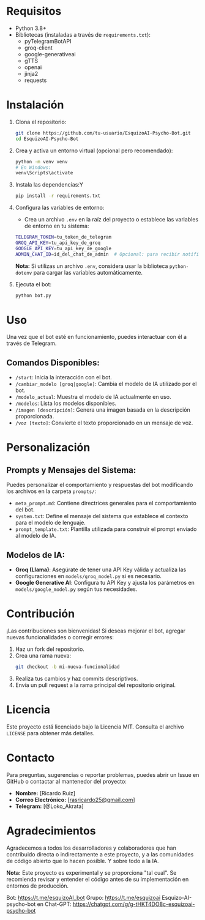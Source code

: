 # Requisitos
- Python 3.8+
- Bibliotecas (instaladas a través de `requirements.txt`):
  - pyTelegramBotAPI
  - groq-client
  - google-generativeai
  - gTTS
  - openai
  - jinja2
  - requests

# Instalación
1. Clona el repositorio:
   ```bash
   git clone https://github.com/tu-usuario/EsquizoAI-Psycho-Bot.git
   cd EsquizoAI-Psycho-Bot
   ```

2. Crea y activa un entorno virtual (opcional pero recomendado):
   ```bash
   python -m venv venv
   # En Windows:
   venv\Scripts\activate
   ```

3. Instala las dependencias:Y
   ```bash
   pip install -r requirements.txt
   ```

4. Configura las variables de entorno:
   - Crea un archivo `.env` en la raíz del proyecto o establece las variables de entorno en tu sistema:
   ```bash
   TELEGRAM_TOKEN=tu_token_de_telegram
   GROQ_API_KEY=tu_api_key_de_groq
   GOOGLE_API_KEY=tu_api_key_de_google
   ADMIN_CHAT_ID=id_del_chat_de_admin  # Opcional: para recibir notificaciones de errores
   ```
   **Nota:** Si utilizas un archivo `.env`, considera usar la biblioteca `python-dotenv` para cargar las variables automáticamente.

5. Ejecuta el bot:
   ```bash
   python bot.py
   ```

# Uso
Una vez que el bot esté en funcionamiento, puedes interactuar con él a través de Telegram.

## Comandos Disponibles:
- `/start`: Inicia la interacción con el bot.
- `/cambiar_modelo [groq|google]`: Cambia el modelo de IA utilizado por el bot.
- `/modelo_actual`: Muestra el modelo de IA actualmente en uso.
- `/modelos`: Lista los modelos disponibles.
- `/imagen [descripción]`: Genera una imagen basada en la descripción proporcionada.
- `/voz [texto]`: Convierte el texto proporcionado en un mensaje de voz.

# Personalización
## Prompts y Mensajes del Sistema:
Puedes personalizar el comportamiento y respuestas del bot modificando los archivos en la carpeta `prompts/`:
- `meta_prompt.md`: Contiene directrices generales para el comportamiento del bot.
- `system.txt`: Define el mensaje del sistema que establece el contexto para el modelo de lenguaje.
- `prompt_template.txt`: Plantilla utilizada para construir el prompt enviado al modelo de IA.

## Modelos de IA:
- **Groq (Llama)**: Asegúrate de tener una API Key válida y actualiza las configuraciones en `models/groq_model.py` si es necesario.
- **Google Generative AI**: Configura tu API Key y ajusta los parámetros en `models/google_model.py` según tus necesidades.

# Contribución
¡Las contribuciones son bienvenidas! Si deseas mejorar el bot, agregar nuevas funcionalidades o corregir errores:
1. Haz un fork del repositorio.
2. Crea una rama nueva:
   ```bash
   git checkout -b mi-nueva-funcionalidad
   ```
3. Realiza tus cambios y haz commits descriptivos.
4. Envía un pull request a la rama principal del repositorio original.

# Licencia
Este proyecto está licenciado bajo la Licencia MIT. Consulta el archivo `LICENSE` para obtener más detalles.

# Contacto
Para preguntas, sugerencias o reportar problemas, puedes abrir un Issue en GitHub o contactar al mantenedor del proyecto:
- **Nombre:** [Ricardo Ruiz]
- **Correo Electrónico:** [rasricardo25@gmail.com]
- **Telegram:** [@Loko_Akrata]

# Agradecimientos
Agradecemos a todos los desarrolladores y colaboradores que han contribuido directa o indirectamente a este proyecto, y a las comunidades de código abierto que lo hacen posible. Y sobre todo a la IA.

**Nota:** Este proyecto es experimental y se proporciona "tal cual". Se recomienda revisar y entender el código antes de su implementación en entornos de producción.

Bot: https://t.me/esquizoAI_bot
Grupo: https://t.me/esquizoai
Esquizo-AI-psycho-bot en Chat-GPT: https://chatgpt.com/g/g-tHKT4DO8c-esquizoai-psycho-bot